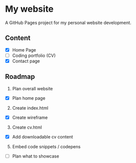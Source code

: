 # My website
A GitHub Pages project for my personal website development.


## Content
- [x] Home Page
- [ ] Coding portfolio (CV)
- [x] Contact page

## Roadmap
1. Plan overall website
- [x] Plan home page

2. Create index.html
- [x] Create wireframe

3. Create cv.html
- [x] Add downloadable cv content

5. Embed code snippets / codepens
- [ ] Plan what to showcase
